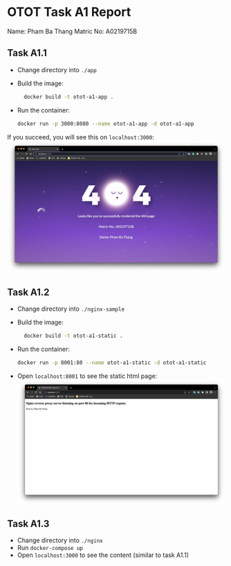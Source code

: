 # OTOT Task A1 Report

Name: Pham Ba Thang
Matric No: A0219715B

## Task A1.1

- Change directory into `./app`
- Build the image:

  ```zsh
    docker build -t otot-a1-app .
  ```

- Run the container:

  ```zsh
  docker run -p 3000:8080 --name otot-a1-app -d otot-a1-app
  ```

If you succeed, you will see this on `localhost:3000`:
![localhost:3000](images/task-a11.png)

## Task A1.2

- Change directory into `./nginx-sample`
- Build the image:

  ```zsh
    docker build -t otot-a1-static .
  ```

- Run the container:

  ```zsh
  docker run -p 8001:80 --name otot-a1-static -d otot-a1-static
  ```

- Open `localhost:8001` to see the static html page:
  ![localhost:8001](images/task-a12.png)

## Task A1.3

- Change directory into `./nginx`
- Run `docker-compose up`
- Open `localhost:3000` to see the content (similar to task A1.1)
